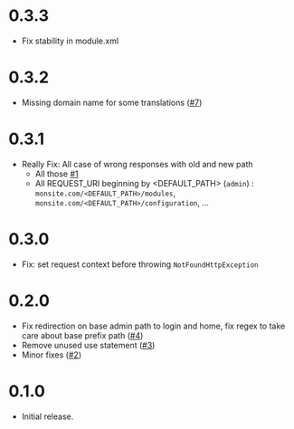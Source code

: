 # 0.3.3
- Fix stability in module.xml

# 0.3.2
- Missing domain name for some translations ([#7](https://github.com/thelia-modules/BackOfficePath/pull/7))

# 0.3.1
- Really Fix: All case of wrong responses with old and new path
  + All those [#1](https://github.com/thelia-modules/BackOfficePath/issues/1)
  + All REQUEST_URI beginning by <DEFAULT_PATH> (`admin`) : `monsite.com/<DEFAULT_PATH>/modules`,  `monsite.com/<DEFAULT_PATH>/configuration`, ... 

# 0.3.0
- Fix: set request context before throwing `NotFoundHttpException`

# 0.2.0
- Fix redirection on base admin path to login and home, fix regex to take care about base prefix path ([#4](https://github.com/thelia-modules/BackOfficePath/pull/4))
- Remove unused use statement ([#3](https://github.com/thelia-modules/BackOfficePath/pull/3))
- Minor fixes ([#2](https://github.com/thelia-modules/BackOfficePath/pull/2))

# 0.1.0
- Initial release.